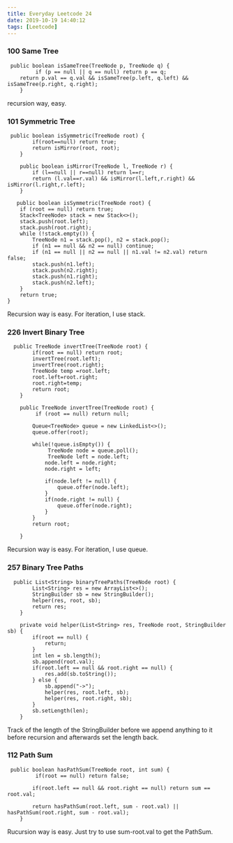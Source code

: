 ```yaml
---
title: Everyday Leetcode 24
date: 2019-10-19 14:40:12
tags: [Leetcode]
---
```

### 100	Same Tree		
```
 public boolean isSameTree(TreeNode p, TreeNode q) {
         if (p == null || q == null) return p == q;
    return p.val == q.val && isSameTree(p.left, q.left) && isSameTree(p.right, q.right);
    }
```
<!-- more -->
recursion way, easy.

### 101	Symmetric Tree	
```
 public boolean isSymmetric(TreeNode root) {
        if(root==null) return true;
        return isMirror(root, root);
    }
     
    public boolean isMirror(TreeNode l, TreeNode r) {
        if (l==null || r==null) return l==r;
        return (l.val==r.val) && isMirror(l.left,r.right) && isMirror(l.right,r.left);
    }

   public boolean isSymmetric(TreeNode root) {
    if (root == null) return true;
    Stack<TreeNode> stack = new Stack<>();
    stack.push(root.left);
    stack.push(root.right);
    while (!stack.empty()) {
        TreeNode n1 = stack.pop(), n2 = stack.pop();
        if (n1 == null && n2 == null) continue;
        if (n1 == null || n2 == null || n1.val != n2.val) return false;
        stack.push(n1.left);
        stack.push(n2.right);
        stack.push(n1.right);
        stack.push(n2.left);
    }
    return true;
}
```
   Recursion way is easy. For iteration, I use stack.

### 226	Invert Binary Tree	
```
  public TreeNode invertTree(TreeNode root) {
        if(root == null) return root;
        invertTree(root.left);
        invertTree(root.right);
        TreeNode temp =root.left;
        root.left=root.right;
        root.right=temp;
        return root;
    }

    public TreeNode invertTree(TreeNode root) {
         if (root == null) return null;

        Queue<TreeNode> queue = new LinkedList<>();
        queue.offer(root);

        while(!queue.isEmpty()) {
             TreeNode node = queue.poll();
             TreeNode left = node.left;
            node.left = node.right;
            node.right = left;

            if(node.left != null) {
                queue.offer(node.left);
            }
            if(node.right != null) {
                queue.offer(node.right);
            }
        }
        return root;
    
    }
```
Recursion way is easy. For iteration, I use queue.

### 257	Binary Tree Paths	
```
  public List<String> binaryTreePaths(TreeNode root) {
        List<String> res = new ArrayList<>();
        StringBuilder sb = new StringBuilder();
        helper(res, root, sb);
        return res;
    }
    
    private void helper(List<String> res, TreeNode root, StringBuilder sb) {
        if(root == null) {
            return;
        }
        int len = sb.length();
        sb.append(root.val);
        if(root.left == null && root.right == null) {
            res.add(sb.toString());
        } else {
            sb.append("->");
            helper(res, root.left, sb);
            helper(res, root.right, sb);
        }
        sb.setLength(len);
    }
```
Track of the length of the StringBuilder before we append anything to it before recursion and afterwards set the length back.

### 112	Path Sum
```
 public boolean hasPathSum(TreeNode root, int sum) {
         if(root == null) return false;

        if(root.left == null && root.right == null) return sum == root.val;

        return hasPathSum(root.left, sum - root.val) || hasPathSum(root.right, sum - root.val);
    }
```

Rucursion way is easy. Just try to use  sum-root.val to  get the PathSum.